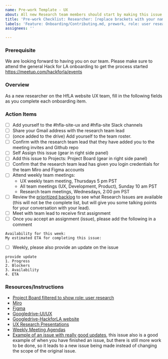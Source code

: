 ```yaml
---
name: Pre-work Template - UX
about: All new Research team members should start by making this issue
title: 'Pre-work Checklist: Researcher: [replace brackets with your name]'
labels: 'Feature: Onboarding/Contributing.md, prework, role: user research'
assignees: ''

---
```


### Prerequisite
We are looking forward to having you on our team. Please make sure to attend the general Hack for LA onboarding to get the process started https://meetup.com/hackforla/events

### Overview
As a new researcher on the HfLA website UX team, fill in the following fields as you complete each onboarding item.

### Action Items
- [ ] Add yourself to the #hfla-site-ux and #hfla-site Slack channels
- [ ] Share your Gmail address with the research team lead
- [ ]  (once added to the drive) Add yourself to the team roster.
- [ ]  Confirm with the research team lead that they have added you to the meeting invites and Github repo
- [ ] Self Assign this issue (gear in right side panel)
- [ ] Add this issue to Projects: Project Board (gear in right side panel)
- [ ]  Confirm that the research team lead has given you login credentials for the team Miro and Figma accounts
- [ ] Attend weekly team meetings:
   - UX weekly team meeting, Thursdays 5 pm PST
   - All team meetings (UX, Development, Product), Sunday 10 am PST
   - Research team meetings, Wednesdays, 2:00 pm PST
- [ ] Review the  [prioritized backlog](https://github.com/hackforla/website/projects/7?card_filter_query=label%3A%22role%3A+user+research%22) to see what Research Issues are available (this will not be the complete list, but will give you some talking points for your conversation with your lead).
- [ ] Meet with team lead to receive first assignment
- [ ] Once you accept an assignment (issue), please add the following in a comment
```
Availability for this week:
My estimated ETA for completing this issue:
```
- [ ] Weekly, please also provide an update on the issue
```
provide update
1. Progress
2. Blockers
3. Availability
4. ETA
```

### Resources/Instructions
- [Project Board filtered to show role: user research](https://github.com/hackforla/website/projects/7?card_filter_query=label%3A%22role%3A+user+research%22)
- [Miro](https://miro.com/app/board/o9J_l6zD0JA=/)
- [Figma](https://www.figma.com/file/0RRPy1Ph7HafI3qOITg0Mr/Hack-for-LA-Website?node-id=2009%3A26149)
- [Googledrive-UI/UX](https://drive.google.com/drive/folders/1Jq24FlOJTEmRD09M5xOgpWuHcKswH5Dk)
- [Googledrive-HackforLA website](https://drive.google.com/drive/folders/1p76K0FgfiAWeIIEyoyJ_Iik8FVj8cBjT)
- [UX Research Presentations](https://drive.google.com/drive/folders/1yV9YRrjVKmVLU_xSM_BjtdIaNITRhP5j)
- [Weekly Meeting Agendas](https://github.com/hackforla/website/issues/2106)
- [Example of an issue with really good updates](https://github.com/hackforla/website/issues/2537), this issue also is a good example of when you have finished an issue, but there is still more work to be done, so it leads to a new issue being made instead of changing the scope of the original issue.
